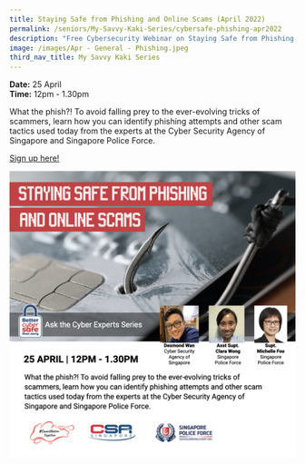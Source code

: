 ```yaml
---
title: Staying Safe from Phishing and Online Scams (April 2022)
permalink: /seniors/My-Savvy-Kaki-Series/cybersafe-phishing-apr2022
description: "Free Cybersecurity Webinar on Staying Safe from Phishing and Online Scams "
image: /images/Apr - General - Phishing.jpeg
third_nav_title: My Savvy Kaki Series
---
```


**Date:** 25 April
<br> **Time:** 12pm - 1.30pm

What the phish?! To avoid falling prey to the ever-evolving tricks of scammers, learn how you can identify phishing attempts and other scam tactics used today from the experts at the Cyber Security Agency of Singapore and Singapore Police Force. 

[Sign up here!](https://go.gov.sg/cybersafe-ss-apr25)

![Free Cybersecurity Webinar on Staying Safe from Phishing and Online Scams](/images/Apr%20-%20General%20-%20Phishing.jpeg)